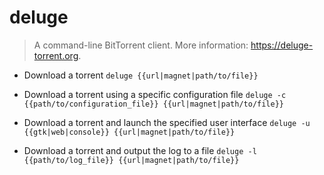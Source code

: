 # deluge
> A command-line BitTorrent client.
> More information: <https://deluge-torrent.org>.

- Download a torrent
`deluge {{url|magnet|path/to/file}}`

- Download a torrent using a specific configuration file
`deluge -c {{path/to/configuration_file}} {{url|magnet|path/to/file}}`

- Download a torrent and launch the specified user interface
`deluge -u {{gtk|web|console}} {{url|magnet|path/to/file}}`

- Download a torrent and output the log to a file
`deluge -l {{path/to/log_file}} {{url|magnet|path/to/file}}`
